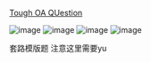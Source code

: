 [Tough OA QUestion](https://leetcode.com/discuss/interview-question/2752346/Tough-OA-QUestion)

![image](https://assets.leetcode.com/users/images/37744cee-306d-4fef-9e0b-324a00059c53_1666958451.8016338.png)
![image](https://assets.leetcode.com/users/images/eb97e156-2444-4a1c-8080-3e9c4c73f43c_1666958461.9649465.png)
![image](https://assets.leetcode.com/users/images/38fb76b7-ad79-4003-9eeb-d3c498a16893_1666958491.6497493.png)
![image](https://assets.leetcode.com/users/images/22b9f28b-f0b2-4f36-9cd3-c477a5b01423_1666958533.707806.png)

套路模版题 注意这里需要yu


















<!--stackedit_data:
eyJoaXN0b3J5IjpbMTkwOTQ4NTAyOV19
-->